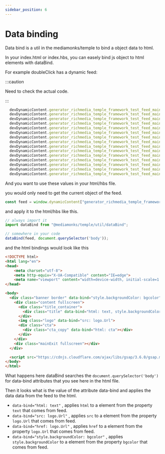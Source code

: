 ```yaml
---
sidebar_position: 6
---
```


# Data binding

Data bind is a util in the mediamonks/temple to bind a object data to html.

In your index.html or index.hbs, you can easely bind js object to html elements with dataBind. 

For example doubleClick has a dynamic feed:


:::caution

Need to check the actual code.

:::

```js
  devDynamicContent.generator_richmedia_temple_framework_test_feed_main = [{}];
  devDynamicContent.generator_richmedia_temple_framework_test_feed_main[0]._id = 0;
  devDynamicContent.generator_richmedia_temple_framework_test_feed_main[0].id = 0;
  devDynamicContent.generator_richmedia_temple_framework_test_feed_main[0].reporting_label = "test_0";
  devDynamicContent.generator_richmedia_temple_framework_test_feed_main[0].default = true;
  devDynamicContent.generator_richmedia_temple_framework_test_feed_main[0].active = true;
  devDynamicContent.generator_richmedia_temple_framework_test_feed_main[0].version = ["0"];
  devDynamicContent.generator_richmedia_temple_framework_test_feed_main[0].text = "Welcome to this 0 Banner!";
  devDynamicContent.generator_richmedia_temple_framework_test_feed_main[0].logo = {};
  devDynamicContent.generator_richmedia_temple_framework_test_feed_main[0].logo.Type = "file";
  devDynamicContent.generator_richmedia_temple_framework_test_feed_main[0].logo.Url = "https://s0.2mdn.net/ads/richmedia/studio/33345/33345_20210113054941196_logo.svg";
  devDynamicContent.generator_richmedia_temple_framework_test_feed_main[0].cta = "Click here";
  devDynamicContent.generator_richmedia_temple_framework_test_feed_main[0].bgcolor = "#FFFFFF";
  devDynamicContent.generator_richmedia_temple_framework_test_feed_main[0].exit_url = {};
  devDynamicContent.generator_richmedia_temple_framework_test_feed_main[0].exit_url.Url = "http://www.google.com";
```

And you want to use these values in your html/hbs file.

you would only need to get the current object of the feed.

```js
const feed = window.dynamicContent["generator_richmedia_temple_framework_test_feed_main"][0];
```

and apply it to the html/hbs like this.

```js
// always import it
import dataBind from "@mediamonks/temple/util/dataBind";

// somewhere in your code
dataBind(feed, document.querySelector('body'));
```

and the html bindings would look like this

```html
<!DOCTYPE html>
<html lang="en">
<head>
    <meta charset="utf-8">
    <meta http-equiv="X-UA-Compatible" content="IE=edge">
    <meta name="viewport" content="width=device-width, initial-scale=1.0">
</head>

<body>
  <div class="banner border" data-bind="style.backgroundColor: bgcolor">
    <div class="content fullscreen">
      <div class="title_container">
        <div class="title" data-bind="html: text, style.backgroundColor: bgcolor"></div>
      </div>
      <img class="logo" data-bind="src: logo.Url">
      <div class="cta">
        <div class="cta_copy" data-bind="html: cta"></div>
      </div>
    </div>
    <div class="mainExit fullscreen"></div>
  </div>

  <script src="https://cdnjs.cloudflare.com/ajax/libs/gsap/3.6.0/gsap.min.js"></script>
</body>
</html>
```
What happens here dataBind searches the `document.querySelector('body')` for data-bind attributes that you see 
here in the html file.

Then it looks what is the value of the attribute data-bind and applies the data data from the feed to the html.

 - `data-bind="html: text"` , applies `html` to a element from the property `text` that comes from feed.
 - `data-bind="src: logo.Url"` , applies `src` to a element from the property `logo.Url` that comes from feed.
 - `data-bind="href: logo.Url"` , applies `href` to a element from the property `logo.Url` that comes from feed.
 - `data-bind="style.backgroundColor: bgcolor"` , applies `style.backgroundColor` to a element from the property `bgcolor` that comes from feed.